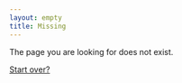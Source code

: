 ```yaml
---
layout: empty
title: Missing
---
```

The page you are looking for does not exist.

<a href="/">Start over?</a>